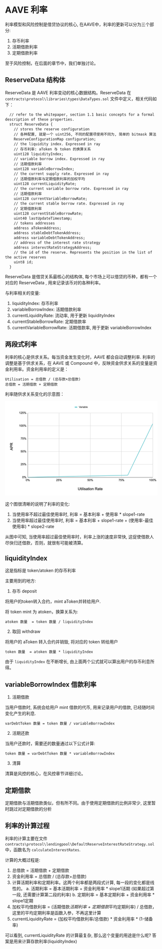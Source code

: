 # AAVE 利率

利率模型和风险控制是借贷协议的核心, 在AAVE中，利率的更新可以分为三个部分:
1. 存币利率
2. 活期借款利率
3. 定期借款利率

至于风险控制，在后面的章节中，我们单独讨论。

## ReserveData 结构体

ReserveData 是 AAVE 利率变动的核心数据结构。ReserveData 在 `contracts\protocol\libraries\types\DataTypes.sol` 文件中定义，相关代码如下：

```
  // refer to the whitepaper, section 1.1 basic concepts for a formal description of these properties.
  struct ReserveData {
    // stores the reserve configuration
    // 各种配置, 就是一个 uint256, 不同的配置项使用不同为, 简单的 bitmask 算法
    ReserveConfigurationMap configuration;
    // the liquidity index. Expressed in ray
    // 存币利率: aToken 与 token 的换算关系
    uint128 liquidityIndex;
    // variable borrow index. Expressed in ray
    // 活期借款利率
    uint128 variableBorrowIndex;
    // the current supply rate. Expressed in ray
    // 活期借款利率与定期借款利率的加权平均
    uint128 currentLiquidityRate;
    // the current variable borrow rate. Expressed in ray
    // 活期借款利率
    uint128 currentVariableBorrowRate;
    // the current stable borrow rate. Expressed in ray
    // 定期借款利率
    uint128 currentStableBorrowRate;
    uint40 lastUpdateTimestamp;
    // tokens addresses
    address aTokenAddress;
    address stableDebtTokenAddress;
    address variableDebtTokenAddress;
    // address of the interest rate strategy
    address interestRateStrategyAddress;
    // the id of the reserve. Represents the position in the list of the active reserves
    uint8 id;
  }

```
ReserveData 是借贷关系最核心的结构体, 每个市场上可以借贷的币种，都有一个对应的 ReserveData , 用来记录该币对的各种利率。

与利率相关的变量:
1. liquidityIndex: 存币利率
2. variableBorrowIndex: 活期借款利率
3. currentLiquidityRate: 流动率, 用于更新 liquidityIndex
4. currentStableBorrowRate: 定期借款率
5. currentVariableBorrowRate: 活期借款率, 用于更新 variableBorrowIndex

## 两段式利率

利率的核心是供求关系。每当资金发生变化时，AAVE 都会自动调整利率. 利率的调整是基于供求关系，在 AAVE 或 Compound 中，反映资金供求关系的变量是资金利用率。资金利用率的定义是：
```
Utilisation = 总借款 / (总存款+总借款)
总借款 = 活期借款 + 定期借款
```

利率随供求关系变化的示意图：

![interest vs capital utilisation](../image/capital-utilisation-rate.png)

这个图很清晰的说明了利率的变化:
1. 当使用率不超过最佳使用率时, 利率 = 基本利率 + 使用率 * slope1-rate
2. 当使用率超过最佳使用率时, 利率 = 基本利率 + slope1-rate + (使用率-最佳使用率) * slope2-rate

从图中可知, 当使用率超过最佳使用率时，利率上涨的速度非常快, 这促使借款人尽快归还借款，否则，就很有可能被清算。

## liquidityIndex

这是指标是 token/atoken 的存币利率

主要用到的地方:

1. 存币 deposit

将用户的token转入合约，mint aToken并转给用户.

将 token mint 为 atoken，换算关系为:

```
atoken 数量  = token 数量 / liquidityIndex
```

2. 取回 withdraw

将用户的 aToken 转入合约并销毁, 将对应的 token 转给用户

```
token 数量  = atoken 数量 * liquidityIndex
```

由于 `liquidityIndex` 在不断增长, 由上面两个公式就可以算出用户的存币利息所得。

## variableBorrowIndex 借款利率

1. 活期借款

当用户借款时, 系统会给用户 mint 借款的代币, 用来记录用户的借款, 已经随时间变化产生的利息.

```
varDebtToken 数量 = token 数量 / variableBorrowIndex
```
2. 活期还款

当用户还款时，需要还的数量通过以下公式计算:

```
token 数量 = varDebtToken 数量 * variableBorrowIndex
```

3. 清算

清算是风控的核心，在风控章节详细讨论。


## 定期借款

定期借款与活期借款类似，但有所不同。由于使用定期借款的比例非常少, 这里暂时跳过对定期借款的分析


## 利率的计算过程

利率的计算主要在文件 `contracts\protocol\lendingpool\DefaultReserveInterestRateStrategy.sol` 中，函数名为 `calculateInterestRates`. 

计算的大概过程是:

1. 总借款 = 活期借款 + 定期借款
2. 资金利用率 = 总借款 / (总存款+总借款)
3. 计算活期利率和定期利率。这两个利率都是两段式计算, 每一段的变化都是线性的。
  a. 活期利率 = 基本活期利率 + 资金利用率 * slope1活期 (如果超过第一段, 还需要计算第二段的利率)
  b. 定期利率 = 基本定期利率 + 资金利用率 * slope1定期
4. 加权平均借款利率 = (活期借款*活期利率 + 定期借款*平均定期利率) / 总借款， 这里的平均定期利率是函数入参，不再这里计算
5. currentLiquidityRate = (加权平均借款利率/总借款) * 资金利用率 * (1-储备率)

可以看到, currentLiquidityRate 的计算最复杂, 那么这个变量的用途是什么呢? 答案是用来计算存款利率(liquidityIndex)
